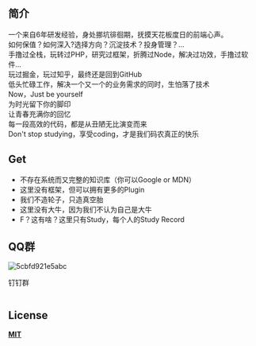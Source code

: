
<p align="center">
<br>
  <img :src="$withBase('images/logo.png')" width="80" />
  <br>
</p>



## 简介

一个来自6年研发经验，身处挪坑徘徊期，抚摸天花板度日的前端心声。  
如何保值？如何深入?选择方向？沉淀技术？投身管理？...  
手撸过全栈，玩转过PHP，研究过框架，折腾过Node，解决过功效，手撸过软件...  
玩过掘金，玩过知乎，最终还是回到GitHub  
低头忙碌工作，解决一个又一个的业务需求的同时，生怕落了技术  
Now，Just be yourself  
为时光留下你的脚印  
让青春充满你的回忆  
每一段高效的代码，都是从丑陋无比演变而来  
Don't stop studying，享受coding，才是我们码农真正的快乐  

## Get  

- 不存在系统而又完整的知识库（你可以Google or MDN）
- 这里没有框架，但可以拥有更多的Plugin
- 我们不造轮子，只造真空胎
- 这里没有大牛，因为我们不认为自己是大牛
- F？这有啥？这里只有Study，每个人的Study Record

## QQ群

![5cbfd921e5abc](https://i.loli.net/2019/04/24/5cbfd921e5abc.png)

钉钉群

<img :src="$withBase('images/ding.JPG')" width="140" /> 



## License


[**MIT**](https://github.com/fewalksideways/FeSidle/blob/master/LICENSE)

